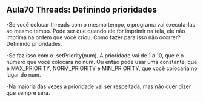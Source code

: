 ## Aula70 Threads: Definindo prioridades

-Se você colocar threads com o mesmo tempo, o programa vai executa-las ao mesmo tempo. Pode ser que quando ele for imprimir na tela, ele não imprima na ordem que você criou. Como fazer para isso não ocorrer? Definindo prioridades.

-Se faz isso com o .setPriority(num). A prioridade vai de 1 a 10, que é o número que você colocará no num. Ou então pode usar uma constante, que é MAX_PRIORITY, NORM_PRIORITY e MIN_PRIORITY, que você colocaria no lugar do num.

-Na maioria das vezes a prioridade vai ser respeitada, mas não quer dizer que sempre será.
